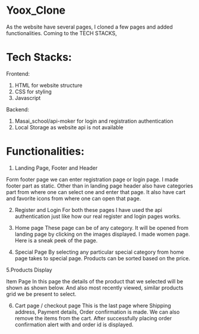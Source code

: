 # Yoox_Clone

As the website have several pages, I cloned a few pages and added functionalities. Coming to the TECH STACKS,

# Tech Stacks:
Frontend:
1.	HTML for website structure
2.	CSS for styling
3.	Javascript

Backend:
1.	Masai_school/api-moker for login and registration authentication
2.	Local Storage as website api is not available

# Functionalities:
1.	Landing Page, Footer and Header
 
Form footer page we can enter registration page or login page. I made footer part as static. Other than in landing page header also have categories part from where one can select one and enter that page. It also have cart and favorite icons from where one can open that page.

2.	Register and Login
For both these pages I have used the api authentication just like how our real register and login pages works.

3.	Home page
These page can be of any category. It will be opened from landing page by clicking on the images displayed. I made women page. Here is a sneak peek of the page.
 
4.	Special Page
By selecting any particular special category from home page takes to special page. Products can be sorted based on the price.
 
5.Products Display
 
Item Page In this page the details of the product that we selected will be shown as shown below. And also most recently viewed, similar products grid we be present to select.
 
6.	Cart page / checkout page This is the last page where Shipping address, Payment details, Order confirmation is made. We can also remove the items from the cart. After successfully placing order confirmation alert with and order id is displayed.



